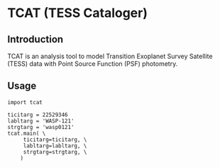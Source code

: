 # TCAT (TESS Cataloger)

## Introduction
TCAT is an analysis tool to model Transition Exoplanet Survey Satellite (TESS) data with Point Source Function (PSF) photometry.


## Usage
```
import tcat
    
ticitarg = 22529346
labltarg = 'WASP-121'
strgtarg = 'wasp0121'
tcat.main( \
     ticitarg=ticitarg, \
     labltarg=labltarg, \
     strgtarg=strgtarg, \
    )
        
```
